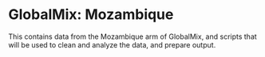 # GlobalMix: Mozambique
This contains data from the Mozambique arm of GlobalMix, and scripts that will be used to clean and analyze the data, and prepare output.

